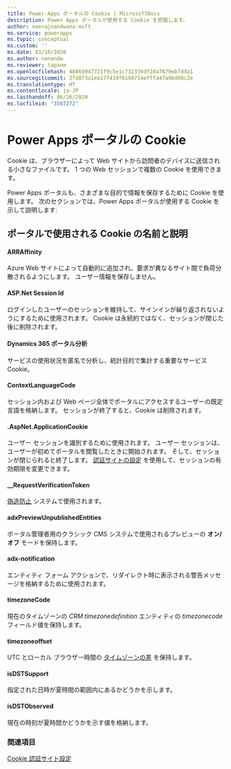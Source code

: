 ```yaml
---
title: Power Apps ポータルの Cookie | MicrosoftDocs
description: Power Apps ポータルが使用する Cookie を把握します。
author: neerajnandwana-msft
ms.service: powerapps
ms.topic: conceptual
ms.custom: ''
ms.date: 03/10/2020
ms.author: nenandw
ms.reviewer: tapanm
ms.openlocfilehash: 48868947721f9c5e1c732336df28a7679eb7dda1
ms.sourcegitcommit: 2fd873a1ea17f419f6194714efffa47a9bd00c2e
ms.translationtype: HT
ms.contentlocale: ja-JP
ms.lasthandoff: 06/26/2020
ms.locfileid: "3507272"
---
```

# <a name="cookies-in-power-apps-portals"></a>Power Apps ポータルの Cookie

Cookie は、ブラウザーによって Web サイトから訪問者のデバイスに送信される小さなファイルです。 1 つの Web セッションで複数の Cookie を使用できます。

Power Apps ポータルも、さまざまな目的で情報を保存するために Cookie を使用します。 次のセクションでは、Power Apps ポータルが使用する Cookie を示して説明します:

## <a name="names-and-descriptions-of-cookies-used-by-portals"></a>ポータルで使用される Cookie の名前と説明

#### <a name="arraffinity"></a>ARRAffinity

Azure Web サイトによって自動的に追加され、要求が異なるサイト間で負荷分散されるようにします。 ユーザー情報を保存しません。

####  <a name="aspnet-session-id"></a>ASP.Net Session Id

ログインしたユーザーのセッションを維持して、サインインが繰り返されないようにするために使用されます。 Cookie は永続的ではなく、セッションが閉じた後に削除されます。

#### <a name="dynamics-365-portal-analytics"></a>Dynamics 365 ポータル分析

サービスの使用状況を匿名で分析し、統計目的で集計する重要なサービス Cookie。

#### <a name="contextlanguagecode"></a>ContextLanguageCode

セッション内および Web ページ全体でポータルにアクセスするユーザーの既定言語を格納します。 セッションが終了すると、Cookie は削除されます。

#### <a name="aspnetapplicationcookie"></a>.AspNet.ApplicationCookie

ユーザー セッションを識別するために使用されます。 ユーザー セッションは、ユーザーが初めてポータルを閲覧したときに開始されます。 そして、セッションが閉じられると終了します。 [認証サイトの設定](https://docs.microsoft.com/powerapps/maker/portals/configure/set-authentication-identity) を使用して、セッションの有効期限を変更できます。

#### <a name="__requestverificationtoken"></a>__RequestVerificationToken 

[偽造防止](https://docs.microsoft.com/dotnet/api/system.web.helpers.antiforgeryconfig.cookiename) システムで使用されます。

#### <a name="adxpreviewunpublishedentities"></a>adxPreviewUnpublishedEntities

ポータル管理者用のクラシック CMS システムで使用されるプレビューの **オン/オフ** モードを保持します。

#### <a name="adx-notification"></a>adx-notification

エンティティ フォーム アクションで、リダイレクト時に表示される警告メッセージを格納するために使用されます。

#### <a name="timezonecode"></a>timezoneCode

現在のタイムゾーンの *CRM timezonedefinition* エンティティの *timezonecode* フィールド値を保持します。

#### <a name="timezoneoffset"></a>timezoneoffset

UTC とローカル ブラウザー時間の [タイムゾーンの差](https://developer.mozilla.org/docs/Web/JavaScript/Reference/Global_Objects/Date/getTimezoneOffset) を保持します。

#### <a name="isdstsupport"></a>isDSTSupport

指定された日時が夏時間の範囲内にあるかどうかを示します。

#### <a name="isdstobserved"></a>isDSTObserved

現在の時刻が夏時間かどうかを示す値を格納します。

### <a name="see-also"></a>関連項目

[Cookie 認証サイト設定](https://docs.microsoft.com/powerapps/maker/portals/configure/set-authentication-identity#cookie-authentication-site-settings)

